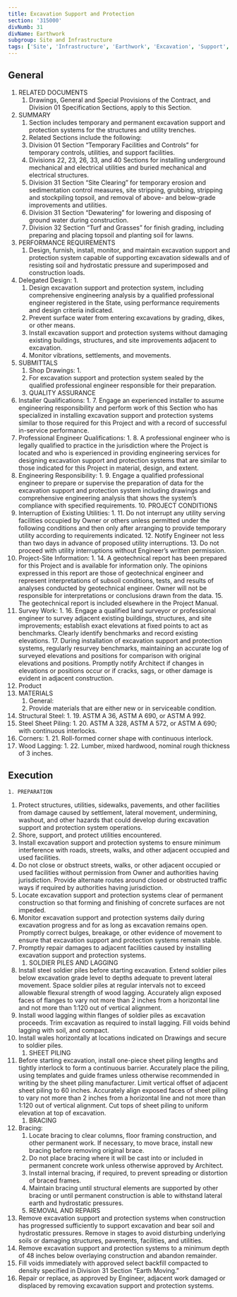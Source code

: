 ```yaml
---
title: Excavation Support and Protection
section: '315000'
divNumb: 31
divName: Earthwork
subgroup: Site and Infrastructure
tags: ['Site', 'Infrastructure', 'Earthwork', 'Excavation', 'Support', 'Protection']
---
```


## General

1. RELATED DOCUMENTS
   1. Drawings, General and Special Provisions of the Contract, and Division 01 Specification Sections, apply to this Section.
1. SUMMARY
   1. Section includes temporary and permanent excavation support and protection systems for the structures and utility trenches.
   2. Related Sections include the following:
   	1. Division 01 Section “Temporary Facilities and Controls” for temporary controls, utilities, and support facilities.
   	2. Divisions 22, 23, 26, 33, and 40 Sections for installing underground mechanical and electrical utilities and buried mechanical and electrical structures.
   	3. Division 31 Section “Site Clearing” for temporary erosion and sedimentation control measures, site stripping, grubbing, stripping and stockpiling topsoil, and removal of above- and below-grade improvements and utilities.
   	4. Division 31 Section “Dewatering” for lowering and disposing of ground water during construction.
   	5. Division 32 Section “Turf and Grasses” for finish grading, including preparing and placing topsoil and planting soil for lawns.
2. PERFORMANCE REQUIREMENTS
   1. Design, furnish, install, monitor, and maintain excavation support and protection system capable of supporting excavation sidewalls and of resisting soil and hydrostatic pressure and superimposed and construction loads.
3. Delegated Design:
      1. 
	1. Design excavation support and protection system, including comprehensive engineering analysis by a qualified professional engineer registered in the State, using performance requirements and design criteria indicated.
	2. Prevent surface water from entering excavations by grading, dikes, or other means.
	3. Install excavation support and protection systems without damaging existing buildings, structures, and site improvements adjacent to excavation.
	4. Monitor vibrations, settlements, and movements.
4. SUBMITTALS
   1. Shop Drawings:
      1. 
	5. For excavation support and protection system sealed by the qualified professional engineer responsible for their preparation.
	6. QUALITY ASSURANCE
5. Installer Qualifications:
      1. 
	7. Engage an experienced installer to assume engineering responsibility and perform work of this Section who has specialized in installing excavation support and protection systems similar to those required for this Project and with a record of successful in-service performance.
6. Professional Engineer Qualifications:
      1. 
	8. A professional engineer who is legally qualified to practice in the jurisdiction where the Project is located and who is experienced in providing engineering services for designing excavation support and protection systems that are similar to those indicated for this Project in material, design, and extent.
7. Engineering Responsibility:
      1. 
	9. Engage a qualified professional engineer to prepare or supervise the preparation of data for the excavation support and protection system including drawings and comprehensive engineering analysis that shows the system’s compliance with specified requirements.
	10. PROJECT CONDITIONS
8. Interruption of Existing Utilities:
      1. 
	11. Do not interrupt any utility serving facilities occupied by Owner or others unless permitted under the following conditions and then only after arranging to provide temporary utility according to requirements indicated.
	12. Notify Engineer not less than two days in advance of proposed utility interruptions.
	13. Do not proceed with utility interruptions without Engineer’s written permission.
9. Project-Site Information:
      1. 
	14. A geotechnical report has been prepared for this Project and is available for information only. The opinions expressed in this report are those of geotechnical engineer and represent interpretations of subsoil conditions, tests, and results of analyses conducted by geotechnical engineer. Owner will not be responsible for interpretations or conclusions drawn from the data. 
	15. The geotechnical report is included elsewhere in the Project Manual.
10. Survey Work:
      1. 
	16. Engage a qualified land surveyor or professional engineer to survey adjacent existing buildings, structures, and site improvements; establish exact elevations at fixed points to act as benchmarks. Clearly identify benchmarks and record existing elevations.
	17. During installation of excavation support and protection systems, regularly resurvey benchmarks, maintaining an accurate log of surveyed elevations and positions for comparison with original elevations and positions. Promptly notify Architect if changes in elevations or positions occur or if cracks, sags, or other damage is evident in adjacent construction.
   1. Product
11. MATERIALS
	 1. General: 
	18. Provide materials that are either new or in serviceable condition.
12. Structural Steel:
      1. 
	19. ASTM A 36, ASTM A 690, or ASTM A 992.
13. Steel Sheet Piling:
      1. 
	20. ASTM A 328, ASTM A 572, or ASTM A 690; with continuous interlocks.
14. Corners:
      1. 
	21. Roll-formed corner shape with continuous interlock.
15. Wood Lagging:
      1. 
	22. Lumber, mixed hardwood, nominal rough thickness of 3 inches.

## Execution


	1. PREPARATION
   1. Protect structures, utilities, sidewalks, pavements, and other facilities from damage caused by settlement, lateral movement, undermining, washout, and other hazards that could develop during excavation support and protection system operations.
2. Shore, support, and protect utilities encountered.
3. Install excavation support and protection systems to ensure minimum interference with roads, streets, walks, and other adjacent occupied and used facilities.
4. Do not close or obstruct streets, walks, or other adjacent occupied or used facilities without permission from Owner and authorities having jurisdiction. Provide alternate routes around closed or obstructed traffic ways if required by authorities having jurisdiction.
5. Locate excavation support and protection systems clear of permanent construction so that forming and finishing of concrete surfaces are not impeded.
6. Monitor excavation support and protection systems daily during excavation progress and for as long as excavation remains open. Promptly correct bulges, breakage, or other evidence of movement to ensure that excavation support and protection systems remain stable.
7. Promptly repair damages to adjacent facilities caused by installing excavation support and protection systems.
	1. SOLDIER PILES AND LAGGING
8. Install steel soldier piles before starting excavation. Extend soldier piles below excavation grade level to depths adequate to prevent lateral movement. Space soldier piles at regular intervals not to exceed allowable flexural strength of wood lagging. Accurately align exposed faces of flanges to vary not more than 2 inches from a horizontal line and not more than 1:120 out of vertical alignment.
9. Install wood lagging within flanges of soldier piles as excavation proceeds. Trim excavation as required to install lagging. Fill voids behind lagging with soil, and compact.
10. Install wales horizontally at locations indicated on Drawings and secure to soldier piles.
	1. SHEET PILING
11. Before starting excavation, install one-piece sheet piling lengths and tightly interlock to form a continuous barrier. Accurately place the piling, using templates and guide frames unless otherwise recommended in writing by the sheet piling manufacturer. Limit vertical offset of adjacent sheet piling to 60 inches. Accurately align exposed faces of sheet piling to vary not more than 2 inches from a horizontal line and not more than 1:120 out of vertical alignment. Cut tops of sheet piling to uniform elevation at top of excavation.
	1. BRACING
12. Bracing: 
	1. Locate bracing to clear columns, floor framing construction, and other permanent work. If necessary, to move brace, install new bracing before removing original brace.
	2. Do not place bracing where it will be cast into or included in permanent concrete work unless otherwise approved by Architect.
	3. Install internal bracing, if required, to prevent spreading or distortion of braced frames.
	4. Maintain bracing until structural elements are supported by other bracing or until permanent construction is able to withstand lateral earth and hydrostatic pressures.
	5. REMOVAL AND REPAIRS
13. Remove excavation support and protection systems when construction has progressed sufficiently to support excavation and bear soil and hydrostatic pressures. Remove in stages to avoid disturbing underlying soils or damaging structures, pavements, facilities, and utilities.
14. Remove excavation support and protection systems to a minimum depth of 48 inches below overlaying construction and abandon remainder.
15. Fill voids immediately with approved select backfill compacted to density specified in Division 31 Section “Earth Moving.”
16. Repair or replace, as approved by Engineer, adjacent work damaged or displaced by removing excavation support and protection systems.

